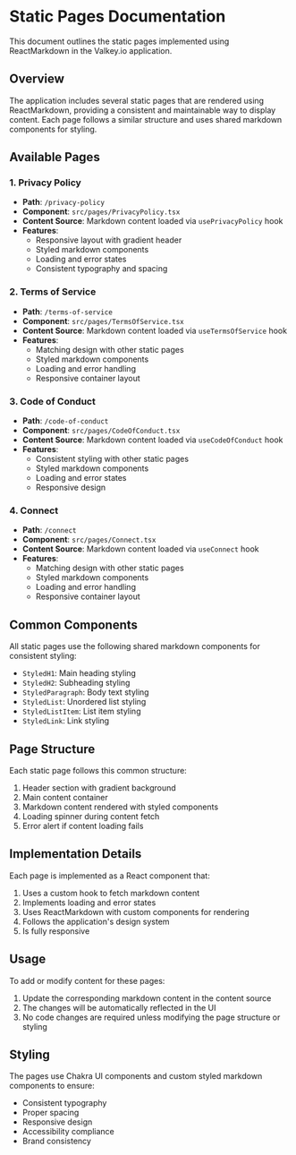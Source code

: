 # Static Pages Documentation

This document outlines the static pages implemented using ReactMarkdown in the Valkey.io application.

## Overview

The application includes several static pages that are rendered using ReactMarkdown, providing a consistent and maintainable way to display content. Each page follows a similar structure and uses shared markdown components for styling.

## Available Pages

### 1. Privacy Policy

- **Path**: `/privacy-policy`
- **Component**: `src/pages/PrivacyPolicy.tsx`
- **Content Source**: Markdown content loaded via `usePrivacyPolicy` hook
- **Features**:
  - Responsive layout with gradient header
  - Styled markdown components
  - Loading and error states
  - Consistent typography and spacing

### 2. Terms of Service

- **Path**: `/terms-of-service`
- **Component**: `src/pages/TermsOfService.tsx`
- **Content Source**: Markdown content loaded via `useTermsOfService` hook
- **Features**:
  - Matching design with other static pages
  - Styled markdown components
  - Loading and error handling
  - Responsive container layout

### 3. Code of Conduct

- **Path**: `/code-of-conduct`
- **Component**: `src/pages/CodeOfConduct.tsx`
- **Content Source**: Markdown content loaded via `useCodeOfConduct` hook
- **Features**:
  - Consistent styling with other static pages
  - Styled markdown components
  - Loading and error states
  - Responsive design

### 4. Connect

- **Path**: `/connect`
- **Component**: `src/pages/Connect.tsx`
- **Content Source**: Markdown content loaded via `useConnect` hook
- **Features**:
  - Matching design with other static pages
  - Styled markdown components
  - Loading and error handling
  - Responsive container layout

## Common Components

All static pages use the following shared markdown components for consistent styling:

- `StyledH1`: Main heading styling
- `StyledH2`: Subheading styling
- `StyledParagraph`: Body text styling
- `StyledList`: Unordered list styling
- `StyledListItem`: List item styling
- `StyledLink`: Link styling

## Page Structure

Each static page follows this common structure:

1. Header section with gradient background
2. Main content container
3. Markdown content rendered with styled components
4. Loading spinner during content fetch
5. Error alert if content loading fails

## Implementation Details

Each page is implemented as a React component that:

1. Uses a custom hook to fetch markdown content
2. Implements loading and error states
3. Uses ReactMarkdown with custom components for rendering
4. Follows the application's design system
5. Is fully responsive

## Usage

To add or modify content for these pages:

1. Update the corresponding markdown content in the content source
2. The changes will be automatically reflected in the UI
3. No code changes are required unless modifying the page structure or styling

## Styling

The pages use Chakra UI components and custom styled markdown components to ensure:

- Consistent typography
- Proper spacing
- Responsive design
- Accessibility compliance
- Brand consistency
